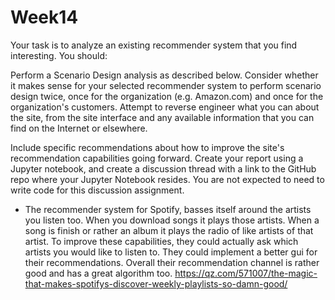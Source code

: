 # Week14


Your task is to analyze an existing recommender system that you find interesting.  You should:

  Perform a Scenario Design analysis as described below.  Consider whether it makes sense for your selected recommender system to perform scenario design twice, once for the organization (e.g. Amazon.com) and once for the organization's customers.
  Attempt to reverse engineer what you can about the site, from the site interface and any available information that you can find on the Internet or elsewhere.

  Include specific recommendations about how to improve the site's recommendation capabilities going forward. 
  Create your report using a Jupyter notebook, and create a discussion thread with a link to the GitHub repo where your Jupyter Notebook resides.  You are not expected to need to write code for this discussion assignment.


- The recommender system for Spotify, basses itself around the artists you listen too. When you download songs it plays those artists. When a song is finish or rather an album it plays the radio of like artists of that artist. To improve these capabilities, they could actually ask which artists you would like to listen to. They could implement a better gui for their recommendations. Overall their recommendation channel is rather good and has a great algorithm too.
https://qz.com/571007/the-magic-that-makes-spotifys-discover-weekly-playlists-so-damn-good/
